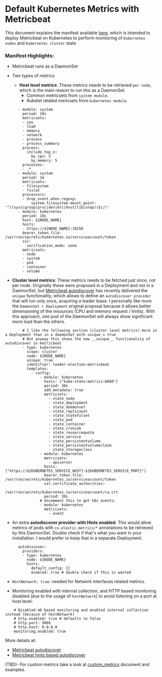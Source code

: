# Default Kubernetes Metrics with Metricbeat

This document explains the manifest available [here](/resources/02_k8s_monitoring/10_kube-system_metrics_K8S.yaml), which is intended to deploy Metricbeat on Kubernetes to perform monitoring of `Kubernetes nodes` and `Kubernetes cluster` state.

### Manifest Highlights:

- Metricbeat runs as a DaemonSet

- Two types of metrics
  - __Host level metrics__: These metrics needs to be retrieved `per node`, which is the main reason to run this as a DaemonSet.
    - Common metricsets from `system module`.
    - Kubelet related mericsets from `kubernetes module`.

```
      - module: system
        period: 10s
        metricsets:
        - cpu
        - load
        - memory
        - network
        - process
        - process_summary
        process:
          include_top_n:
            by_cpu: 5
            by_memory: 5
        processes:
        - .*
      - module: system
        period: 1m
        metricsets:
        - filesystem
        - fsstat
        processors:
        - drop_event.when.regexp:
            system.filesystem.mount_point: '^/(sys|cgroup|proc|dev|etc|host|lib|snap)($|/)'
      - module: kubernetes
        period: 10s
        host: ${NODE_NAME}
        hosts:
        - https://${NODE_NAME}:10250
        bearer_token_file: /var/run/secrets/kubernetes.io/serviceaccount/token
        ssl:
          verification_mode: none
        metricsets:
        - node
        - system
        - pod
        - container
        - volume
```

  - __Cluster level metrics__: These metrics needs to be fetched just once, not per node. Originally these were proposed in a Deployment and not in a DaemonSet, but [Metricbeat autodiscover](https://www.elastic.co/guide/en/beats/metricbeat/current/configuration-autodiscover.html) has recently delivered the `unique` functionality, which allows to define an `autodiscover provider` that will run only once, acquiring a leader lease. I personally like more the `DaemonSet + Deployment` original proposal because it allows better dimensioning of the resources (CPU and memory request / limits). With this approach, one pod of the DaemonSet will always show significant more load than the others.

```
        # I like the following section (cluster level metrics) more in a Deployment than in a daemonSet with unique = true
        # But anyway this shows the new __unique__ functionality of autodiscover in metricbeat
        - type: kubernetes
          scope: cluster
          node: ${NODE_NAME}
          unique: true
          identifier: leader-election-metricbeat
          templates:
            - config:
                - module: kubernetes
                  hosts: ["kube-state-metrics:8080"]
                  period: 30s
                  add_metadata: true
                  metricsets:
                    - state_node
                    - state_deployment
                    - state_daemonset
                    - state_replicaset
                    - state_statefulset
                    - state_pod
                    - state_container
                    - state_cronjob
                    - state_resourcequota
                    - state_service
                    - state_persistentvolume
                    - state_persistentvolumeclaim
                    - state_storageclass
                - module: kubernetes
                  metricsets:
                    - apiserver
                  hosts: ["https://${KUBERNETES_SERVICE_HOST}:${KUBERNETES_SERVICE_PORT}"]
                  bearer_token_file: /var/run/secrets/kubernetes.io/serviceaccount/token
                  ssl.certificate_authorities:
                    - /var/run/secrets/kubernetes.io/serviceaccount/ca.crt
                  period: 30s
                # Uncomment this to get k8s events:
                - module: kubernetes
                  metricsets:
                    - event
```

- An extra __autodiscover provider with Hints enabled__. This would allow metrics of pods with `co.elastic.metrics/*` annotations to be retrieved by this DaemonSet. Double check if that's what you want in your installation. I would prefer to keep that in a separate Deployment.

```
      autodiscover:
        providers:
        - type: kubernetes
          node: ${NODE_NAME}
          hints:
            default_config: {}
            enabled: true # double check if this is wanted
```

- `HostNetwork: true`: needed for Network interfaces related metrics.

- Monitoring enabled with internal collection, and HTTP based monitoring disabled (due to the usage of `hostNetwork`) to avoid listening on a port at host level:

```
    # Disabled mb based monitoring and enabled internal collection instead (because of hostNetwork)
    # http.enabled: true # defaults to false
    # http.port: 5066
    # http.host: 0.0.0.0
    monitoring.enabled: true
```

More details at:

- [Metricbeat autodiscover](https://www.elastic.co/guide/en/beats/metricbeat/current/configuration-autodiscover.html)
- [Metricbeat hints based autodiscover](https://www.elastic.co/guide/en/beats/metricbeat/current/configuration-autodiscover-hints.html)

(TBD)- For custom metrics take a look at [custom_metrics](custom_metrics.md) document and examples.

